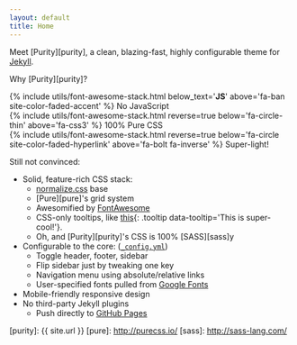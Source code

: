 ```yaml
---
layout: default
title: Home
---
```


Meet [Purity][purity], a clean, blazing-fast, highly configurable theme for
[Jekyll][jekyll].

Why [Purity][purity]?

<div class='pure-g'>
  <div class='pure-u-1 pure-u-sm-1-3 text-align-right-small'>
    {% include utils/font-awesome-stack.html below_text='<b>JS</b>' above='fa-ban site-color-faded-accent' %} No JavaScript
  </div>
  <div class='pure-u-1 pure-u-sm-1-3 text-align-center'>
    {% include utils/font-awesome-stack.html reverse=true below='fa-circle-thin' above='fa-css3' %} 100% Pure CSS
  </div>
  <div class='pure-u-1 pure-u-sm-1-3 text-align-left-small'>
    {% include utils/font-awesome-stack.html reverse=true below='fa-circle site-color-faded-hyperlink' above='fa-bolt fa-inverse' %} Super-light!
  </div>
</div>

Still not convinced:

- Solid, feature-rich CSS stack:
  - [normalize.css][normalize] base
  - [Pure][pure]'s grid system
  - Awesomified by [FontAwesome][fontawesome]
  - CSS-only tooltips, like [this](){: .tooltip data-tooltip='This is super-cool!'}.
  - Oh, and [Purity][purity]'s CSS is 100% [SASS][sass]y
- Configurable to the core: ([`_config.yml`][config_yml])
  - Toggle header, footer, sidebar
  - Flip sidebar just by tweaking one key
  - Navigation menu using absolute/relative links
  - User-specified fonts pulled from [Google Fonts][google-fonts]
- Mobile-friendly responsive design
- No third-party Jekyll plugins
  - Push directly to [GitHub Pages][github-pages]

[config_yml]: https://github.com/SaswatPadhi/purity-jekyll-theme/blob/master/_config.yml
[fontawesome]: http://fontawesome.io/
[github-pages]: https://pages.github.com/
[google-fonts]: https://www.google.com/fonts
[jekyll]: https://jekyllrb.com/
[normalize]: https://necolas.github.io/normalize.css/
[purity]: {{ site.url }}
[pure]: http://purecss.io/
[sass]: http://sass-lang.com/
